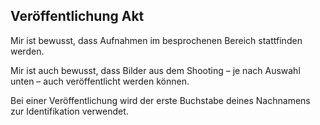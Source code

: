 ## Veröffentlichung Akt

Mir ist bewusst, dass Aufnahmen im besprochenen Bereich stattfinden werden.

Mir ist auch bewusst, dass Bilder aus dem Shooting – je nach Auswahl unten – auch veröffentlicht werden können.

Bei einer Veröffentlichung wird der erste Buchstabe deines Nachnamens zur Identifikation verwendet.